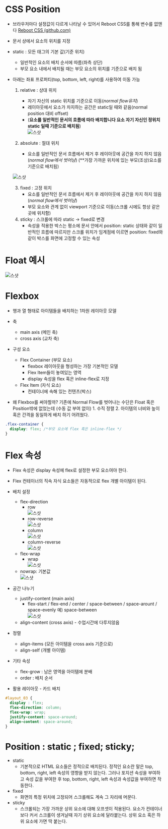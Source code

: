 # CSS Position

* 브라우저마다 설정값이 다르게 나타날 수 있어서 Reboot CSS를 통해 변수를 없앤다
[Reboot CSS (github.com)](https://gist.github.com/marharyta/b83a3683085eb42867bbcefb34687af8)

* 문서 상에서 요소의 위치를 지정
* static : 모든 태그의 기본 값(기준 위치)
	* 일반적인 요소의 배치 순서에 따름(좌측 상단)
	* 부모 요소 내에서 배치될 때는 부모 요소의 위치를 기준으로 배치 됨
* 아래는 좌표 프로퍼티(top, bottom, left, right)를 사용하여 이동 가능
	1. relative : 상대 위치
		* 자기 자신의 static 위치를 기준으로 이동(*normal flow유지*)
		* 레이아웃에서 요소가 차지하는 공간은 static일 때와 같음(normal position 대비 offset)
		* (**요소를 일반적인 문서의 흐름에 따라 배치합니다 요소 자기 자신인 정위치 static 일때 기준으로 배치됨**)<br>
	![스샷](./%EC%8A%A4%ED%81%AC%EB%A6%B0%EC%83%B7/%ED%99%94%EB%A9%B4%20%EC%BA%A1%EC%B2%98%202022-08-31%20122432.png)

	2. absolute : 절대 위치
		* 요소를 일반적인 문서 흐름에서 제거 후 레이아웃에 공간을 차지 하지 않음(*normal flow에서 벗어남*) (**가장 가까운 위치에 있는 부모(조상)요소를 기준으로 배치됨)<br>

	![스샷](./%EC%8A%A4%ED%81%AC%EB%A6%B0%EC%83%B7/%ED%99%94%EB%A9%B4%20%EC%BA%A1%EC%B2%98%202022-08-31%20122453.png)

	3. fixed : 고정 위치
		* 요소를 일반적인 문서 흐름에서 제거 후 레이아웃에 공간을 차지 하지 않음(*normal flow에서 벗어남*)
		* 부모 요소와 관계 없이 viewport 기준으로 이동(스크롤 시에도 항상 같은 곳에 위치함)
	4. sticky : 스크롤에 따라 static → fixed로 변경
		* 속성을 적용한 박스는 평소에 문서 안에서 position: static 상태와 같이 일반적인 흐름에 따르지만 스크롤 위치가 임계점에 이르면 position: fixed와 같이 박스를 화면에 고정할 수 있는 속성

# Float 예시
![스샷](./%EC%8A%A4%ED%81%AC%EB%A6%B0%EC%83%B7/%ED%99%94%EB%A9%B4%20%EC%BA%A1%EC%B2%98%202022-08-31%20122504.png)

# Flexbox
* 행과 열 형태로 아이템들을 배치하는 1차원 레이아웃 모델
* 축
	* main axis (메인 축)
	* cross axis (교차 축)
* 구성 요소
	* Flex Container (부모 요소)
		* flexbox 레이아웃을 형성하는 가장 기본적인 모델
		* Flex Item들이 놓여있는 영역
		* display 속성을 flex 혹은 inline-flex로 지정
	* Flex Item (자식 요소)
		* 컨테이너에 속해 있는 컨텐츠(박스)

* 왜 Flexbox를 써야할까?
	기존에 Normal Flow를 벗어나는 수단은 Float 혹은 Position밖에 없었는데 (수동 값 부여 없이)
		1. 수직 정렬
		2. 아이템의 너비와 높이 혹은 간격을 동일하게 배치
	하기 어려웠다.
```CSS
.flex-container {
  display: flex; /*부모 요소에 flex 혹은 inline-flex */
}
```

# Flex 속성
* Flex 속성은 display 속성에 flex로 설정한 부모 요소여야 한다.
* Flex 컨테이너의 직속 자식 요소들은 자동적으로 flex 개별 아이템이 된다.

* 배치 설정
	* flex-direction
		* row<br>
      ![스샷](./%EC%8A%A4%ED%81%AC%EB%A6%B0%EC%83%B7/%ED%99%94%EB%A9%B4%20%EC%BA%A1%EC%B2%98%202022-08-31%20122513.png)
		* row-reverse <br>
      ![스샷](./%EC%8A%A4%ED%81%AC%EB%A6%B0%EC%83%B7/%ED%99%94%EB%A9%B4%20%EC%BA%A1%EC%B2%98%202022-08-31%20122524.png)
		* column<br>
		  ![스샷](./%EC%8A%A4%ED%81%AC%EB%A6%B0%EC%83%B7/%ED%99%94%EB%A9%B4%20%EC%BA%A1%EC%B2%98%202022-08-31%20122534.png)
		* column-reverse<br>
		  ![스샷](./%EC%8A%A4%ED%81%AC%EB%A6%B0%EC%83%B7/%ED%99%94%EB%A9%B4%20%EC%BA%A1%EC%B2%98%202022-08-31%20122544.png)
	* flex-wrap
		* wrap<br>
      ![스샷](./%EC%8A%A4%ED%81%AC%EB%A6%B0%EC%83%B7/%ED%99%94%EB%A9%B4%20%EC%BA%A1%EC%B2%98%202022-08-31%20122552.png)		
    * nowrap: 기본값<br> 
		  ![스샷](./%EC%8A%A4%ED%81%AC%EB%A6%B0%EC%83%B7/%ED%99%94%EB%A9%B4%20%EC%BA%A1%EC%B2%98%202022-08-31%20122600.png)


* 공간 나누기
	* justify-content (main axis)
		* flex-start / flex-end / center / space-between / space-arount / space-evenly
		예) space-between<br> 
		![스샷](./%EC%8A%A4%ED%81%AC%EB%A6%B0%EC%83%B7/%ED%99%94%EB%A9%B4%20%EC%BA%A1%EC%B2%98%202022-08-31%20122609.png)
	* align-content (cross axis) - 수업시간에 다루지않음

* 정렬
	* align-items (모든 아이템을 cross axis 기준으로)
	* align-self (개별 아이템)

* 기타 속성
	* flex-grow : 남은 영역을 아이템에 분배
	* order : 배치 순서

* 활용 레이아웃 - 카드 배치
```CSS
#layout_03 {
  display : flex;
  flex-direction: column;
  flex-wrap: wrap;
  justify-content: space-around;
  align-content: space-around;
}
```

# Position : static ; fixed; sticky;
* static
	* 기본적으로 HTML 요소들은 정적으로 배치된다. 정적인 요소란 말은 top, bottom, right, left 속성의 영향을 받지 않는다. 그러나 포지션 속성을 부여하고 속성 값을 부여한 후 top, bottom, right, left 속성과 속성값을 부여하면 작동한다. 
* fixed
	* 화면의 특정 위치에 고정되어 스크롤해도 계속 그 자리에 머문다.
* sticky
	* 스크롤되는 가장 가까운 상위 요소에 대해 오프셋이 적용된다. 요소가 컨테이너보다 커서 스크롤이 생겨날때 자기 상위 요소에 달라붙는다. 상위 요소 혹은 하위 요소에 가면 딱 붙는다.
